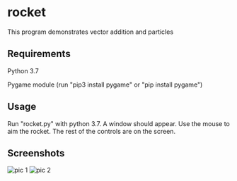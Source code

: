 # rocket

This program demonstrates vector addition and particles

## Requirements

Python 3.7

Pygame module (run "pip3 install pygame" or "pip install pygame")

## Usage

Run "rocket.py" with python 3.7. A window should appear. Use the mouse to aim the rocket. The rest of the controls are on the screen.

## Screenshots

![pic 1](https://i.gyazo.com/5e294c0cf5030ae98894e8a1b0bf41be.png)
![pic 2](https://i.gyazo.com/80fa55af6d2e3d8a52df5b66cd5c9856.png)
